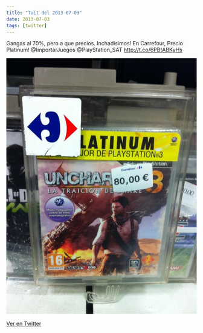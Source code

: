 ```yaml
---
title: "Tuit del 2013-07-03"
date: 2013-07-03
tags: [twitter]
---
```


Gangas al 70%, pero a que precios. Inchadisimos! En Carrefour, Precio Platinum! @ImportarJuegos @PlayStation_SAT http://t.co/6PBtABKyHs

![Imagen](/assets/images/352440078498398208-BOQeYlPCAAAAbdD.jpg)

[Ver en Twitter](https://twitter.com/i/web/status/352440078498398208)
